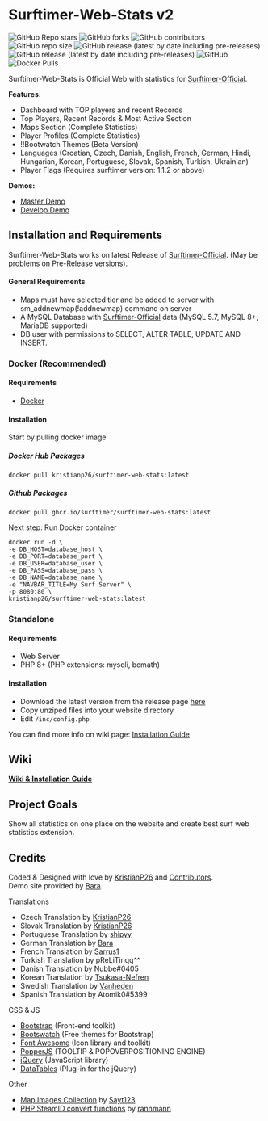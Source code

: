 
# Surftimer-Web-Stats v2

 ![GitHub Repo stars](https://img.shields.io/github/stars/kristianp26/surftimer-web-stats?color=ew&style=flat-square)
 ![GitHub forks](https://img.shields.io/github/forks/kristianp26/surftimer-web-stats?style=flat-square)
 ![GitHub contributors](https://img.shields.io/github/contributors/kristianp26/surftimer-web-stats?style=flat-square)
 ![GitHub repo size](https://img.shields.io/github/repo-size/kristianp26/surftimer-web-stats?label=size&style=flat-square)
 ![GitHub release (latest by date including pre-releases)](https://img.shields.io/github/v/release/kristianp26/surftimer-web-stats?label=last-stable-release&style=flat-square)
 ![GitHub release (latest by date including pre-releases)](https://img.shields.io/github/v/release/kristianp26/surftimer-web-stats?include_prereleases&label=last-release&style=flat-square)
 ![GitHub](https://img.shields.io/github/license/kristianp26/surftimer-web-stats?style=flat-square)
 ![Docker Pulls](https://img.shields.io/docker/pulls/kristianp26/surftimer-web-stats?style=flat-square)

Surftimer-Web-Stats is Official Web with statistics for [Surftimer-Official](https://github.com/surftimer/Surftimer-Official).

**Features:**
* Dashboard with TOP players and recent Records
* Top Players, Recent Records & Most Active Section
* Maps Section (Complete Statistics)
* Player Profiles (Complete Statistics)
* !!Bootwatch Themes (Beta Version)
* Languages (Croatian, Czech, Danish, English, French, German, Hindi, Hungarian, Korean, Portuguese, Slovak, Spanish, Turkish, Ukrainian)
* Player Flags (Requires surftimer version: 1.1.2 or above)

**Demos:**
 * [Master Demo](https://demo.stats.surftimer.dev/)
 * [Develop Demo](https://dev.stats.surftimer.dev/)

## Installation and Requirements

Surftimer-Web-Stats works on latest Release of [Surftimer-Official](https://github.com/surftimer/Surftimer-Official). (May be problems on Pre-Release versions).

#### General Requirements
* Maps must have selected tier and be added to server with sm_addnewmap(!addnewmap) command on server
* A MySQL Database with [Surftimer-Official](https://github.com/surftimer/Surftimer-Official) data (MySQL 5.7, MySQL 8+, MariaDB supported)
* DB user with permissions to SELECT, ALTER TABLE, UPDATE AND INSERT.

### Docker (Recommended)
#### Requirements
* [Docker](https://docs.docker.com/get-docker/)

#### Installation
Start by pulling docker image
##### Docker Hub Packages
`docker pull kristianp26/surftimer-web-stats:latest`
##### Github Packages
`docker pull ghcr.io/surftimer/surftimer-web-stats:latest`

Next step: Run Docker container

```
docker run -d \
-e DB_HOST=database_host \
-e DB_PORT=database_port \
-e DB_USER=database_user \
-e DB_PASS=database_pass \
-e DB_NAME=database_name \
-e "NAVBAR_TITLE=My Surf Server" \
-p 8080:80 \
kristianp26/surftimer-web-stats:latest
```
### Standalone
#### Requirements

* Web Server
* PHP 8+ (PHP extensions: mysqli, bcmath)

#### Installation

* Download the latest version from the release page [here](https://github.com/KristianP26/Surftimer-Web-Stats/releases)
* Copy unziped files into your website directory
* Edit `/inc/config.php`

You can find more info on wiki page: [Installation Guide](https://github.com/surftimer/SurfTimer-Web-Stats/wiki/Installation)

## Wiki

**[Wiki & Installation Guide](https://github.com/surftimer/SurfTimer-Web-Stats/wiki)**

## Project Goals

Show all statistics on one place on the website and create best surf web statistics extension.

## Credits
Coded & Designed with love by [KristianP26](https://github.com/KristianP26) and [Contributors](https://github.com/surftimer/SurfTimer-Web-Stats/graphs/contributors).  
Demo site provided by [Bara](https://github.com/Bara).

Translations
* Czech Translation by [KristianP26](https://github.com/KristianP26)
* Slovak Translation by [KristianP26](https://github.com/KristianP26)
* Portuguese Translation by [shipyy](https://github.com/shipyy)
* German Translation by [Bara](https://github.com/Bara)
* French Translation by [Sarrus1](https://github.com/Sarrus1)
* Turkish Translation by pReLiTinqq^^
* Danish Translation by Nubbe#0405
* Korean Translation by [Tsukasa-Nefren](https://github.com/Tsukasa-Nefren)
* Swedish Translation by [Vanheden](https://github.com/Vanheden)
* Spanish Translation by Atomik0#5399

CSS & JS
* [Bootstrap](https://getbootstrap.com/) (Front-end toolkit)
* [Bootswatch](https://bootswatch.com/) (Free themes for Bootstrap)
* [Font Awesome](https://fontawesome.com/) (Icon library and toolkit)
* [PopperJS](https://popper.js.org/) (TOOLTIP & POPOVERPOSITIONING ENGINE)
* [jQuery](https://jquery.com/) (JavaScript library)
* [DataTables](https://datatables.net/) (Plug-in for the jQuery)

Other
* [Map Images Collection](https://github.com/Sayt123/SurfMapPics) by [Sayt123](https://github.com/Sayt123)
* [PHP SteamID convert functions](https://gist.github.com/rannmann/49c1321b3239e00f442c) by [rannmann](https://github.com/rannmann)
